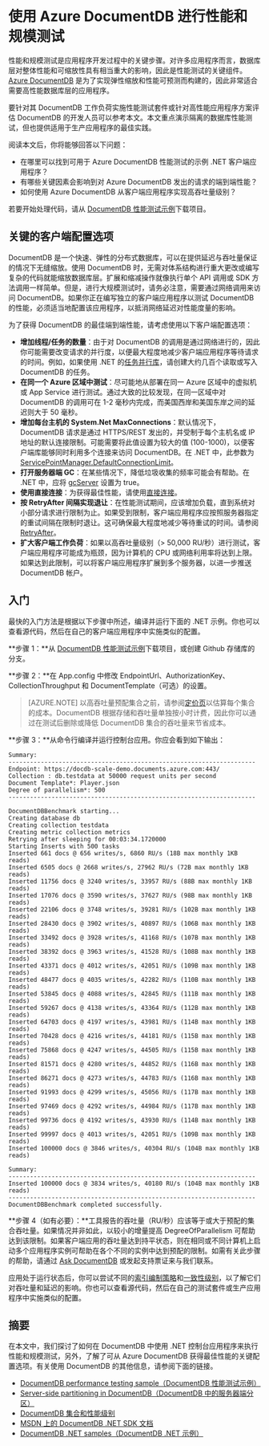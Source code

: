 <properties 
	pageTitle="DocumentDB 规模和性能测试 | Azure" 
	description="了解如何使用 Azure DocumentDB 执行规模和性能测试"
	keywords="性能测试"
	services="documentdb" 
	authors="arramac" 
	manager="jhubbard" 
	editor="" 
	documentationCenter=""/>

<tags 
	ms.service="documentdb" 
	ms.date="07/18/2016" 
	wacn.date="08/08/2016"/>

# 使用 Azure DocumentDB 进行性能和规模测试
性能和规模测试是应用程序开发过程中的关键步骤。对许多应用程序而言，数据库层对整体性能和可缩放性具有相当重大的影响，因此是性能测试的关键组件。[Azure DocumentDB](/services/documentdb/) 是为了实现弹性缩放和性能可预测而构建的，因此非常适合需要高性能数据库层的应用程序。

要针对其 DocumentDB 工作负荷实施性能测试套件或针对高性能应用程序方案评估 DocumentDB 的开发人员可以参考本文。本文重点演示隔离的数据库性能测试，但也提供适用于生产应用程序的最佳实践。

阅读本文后，你将能够回答以下问题：

- 在哪里可以找到可用于 Azure DocumentDB 性能测试的示例 .NET 客户端应用程序？
- 有哪些关键因素会影响到对 Azure DocumentDB 发出的请求的端到端性能？
- 如何使用 Azure DocumentDB 从客户端应用程序实现高吞吐量级别？

若要开始处理代码，请从 [DocumentDB 性能测试示例](https://github.com/Azure/azure-documentdb-dotnet/tree/master/samples/documentdb-benchmark)下载项目。

## 关键的客户端配置选项
DocumentDB 是一个快速、弹性的分布式数据库，可以在提供延迟与吞吐量保证的情况下无缝缩放。使用 DocumentDB 时，无需对体系结构进行重大更改或编写复杂的代码就能缩放数据库层。扩展和缩减操作就像执行单个 API 调用或 SDK 方法调用一样简单。但是，进行大规模测试时，请务必注意，需要通过网络调用来访问 DocumentDB。如果你正在编写独立的客户端应用程序以测试 DocumentDB 的性能，必须适当地配置该应用程序，以抵消网络延迟对性能度量的影响。

为了获得 DocumentDB 的最佳端到端性能，请考虑使用以下客户端配置选项：

- **增加线程/任务的数量**：由于对 DocumentDB 的调用是通过网络进行的，因此你可能需要改变请求的并行度，以便最大程度地减少客户端应用程序等待请求的时间。例如，如果使用 .NET 的[任务并行库](https://msdn.microsoft.com//library/dd460717.aspx)，请创建大约几百个读取或写入 DocumentDB 的任务。
- **在同一个 Azure 区域中测试**：尽可能地从部署在同一 Azure 区域中的虚拟机或 App Service 进行测试。通过大致的比较发现，在同一区域中对 DocumentDB 的调用可在 1-2 毫秒内完成，而美国西岸和美国东岸之间的延迟则大于 50 毫秒。
- **增加每台主机的 System.Net MaxConnections**：默认情况下，DocumentDB 请求是通过 HTTPS/REST 发出的，并受制于每个主机名或 IP 地址的默认连接限制。可能需要将此值设置为较大的值 (100-1000)，以便客户端库能够同时利用多个连接来访问 DocumentDB。在 .NET 中，此参数为 [ServicePointManager.DefaultConnectionLimit](https://msdn.microsoft.com/library/system.net.servicepointmanager.defaultconnectionlimit.aspx)。
- **打开服务器端 GC**：在某些情况下，降低垃圾收集的频率可能会有帮助。在 .NET 中，应将 [gcServer](https://msdn.microsoft.com/library/ms229357.aspx) 设置为 true。
- **使用直接连接**：为获得最佳性能，请使用[直接连接](https://msdn.microsoft.com/library/azure/microsoft.azure.documents.client.connectionmode.aspx)。
- **按 RetryAfter 间隔实现退让**：在性能测试期间，应该增加负载，直到系统对小部分请求进行限制为止。如果受到限制，客户端应用程序应按照服务器指定的重试间隔在限制时退让。这可确保最大程度地减少等待重试的时间。请参阅 [RetryAfter](https://msdn.microsoft.com/library/microsoft.azure.documents.documentclientexception.retryafter.aspx)。
- **扩大客户端工作负荷**：如果以高吞吐量级别（> 50,000 RU/秒）进行测试，客户端应用程序可能成为瓶颈，因为计算机的 CPU 或网络利用率将达到上限。如果达到此限制，可以将客户端应用程序扩展到多个服务器，以进一步推送 DocumentDB 帐户。

## 入门
最快的入门方法是根据以下步骤中所述，编译并运行下面的 .NET 示例。你也可以查看源代码，然后在自己的客户端应用程序中实施类似的配置。

**步骤 1：**从 [DocumentDB 性能测试示例](https://github.com/Azure/azure-documentdb-dotnet/tree/master/samples/documentdb-benchmark)下载项目，或创建 Github 存储库的分支。

**步骤 2：**在 App.config 中修改 EndpointUrl、AuthorizationKey、CollectionThroughput 和 DocumentTemplate（可选）的设置。

> [AZURE.NOTE] 以高吞吐量预配集合之前，请参阅[定价页](/pricing/details/documentdb/)以估算每个集合的成本。DocumentDB 根据存储和吞吐量单独按小时计费，因此你可以通过在测试后删除或降低 DocumentDB 集合的吞吐量来节省成本。

**步骤 3：**从命令行编译并运行控制台应用。你应会看到如下输出：

	Summary:
	---------------------------------------------------------------------
	Endpoint: https://docdb-scale-demo.documents.azure.com:443/
	Collection : db.testdata at 50000 request units per second
	Document Template*: Player.json
	Degree of parallelism*: 500
	---------------------------------------------------------------------

	DocumentDBBenchmark starting...
	Creating database db
	Creating collection testdata
	Creating metric collection metrics
	Retrying after sleeping for 00:03:34.1720000
	Starting Inserts with 500 tasks
	Inserted 661 docs @ 656 writes/s, 6860 RU/s (18B max monthly 1KB reads)
	Inserted 6505 docs @ 2668 writes/s, 27962 RU/s (72B max monthly 1KB reads)
	Inserted 11756 docs @ 3240 writes/s, 33957 RU/s (88B max monthly 1KB reads)
	Inserted 17076 docs @ 3590 writes/s, 37627 RU/s (98B max monthly 1KB reads)
	Inserted 22106 docs @ 3748 writes/s, 39281 RU/s (102B max monthly 1KB reads)
	Inserted 28430 docs @ 3902 writes/s, 40897 RU/s (106B max monthly 1KB reads)
	Inserted 33492 docs @ 3928 writes/s, 41168 RU/s (107B max monthly 1KB reads)
	Inserted 38392 docs @ 3963 writes/s, 41528 RU/s (108B max monthly 1KB reads)
	Inserted 43371 docs @ 4012 writes/s, 42051 RU/s (109B max monthly 1KB reads)
	Inserted 48477 docs @ 4035 writes/s, 42282 RU/s (110B max monthly 1KB reads)
	Inserted 53845 docs @ 4088 writes/s, 42845 RU/s (111B max monthly 1KB reads)
	Inserted 59267 docs @ 4138 writes/s, 43364 RU/s (112B max monthly 1KB reads)
	Inserted 64703 docs @ 4197 writes/s, 43981 RU/s (114B max monthly 1KB reads)
	Inserted 70428 docs @ 4216 writes/s, 44181 RU/s (115B max monthly 1KB reads)
	Inserted 75868 docs @ 4247 writes/s, 44505 RU/s (115B max monthly 1KB reads)
	Inserted 81571 docs @ 4280 writes/s, 44852 RU/s (116B max monthly 1KB reads)
	Inserted 86271 docs @ 4273 writes/s, 44783 RU/s (116B max monthly 1KB reads)
	Inserted 91993 docs @ 4299 writes/s, 45056 RU/s (117B max monthly 1KB reads)
	Inserted 97469 docs @ 4292 writes/s, 44984 RU/s (117B max monthly 1KB reads)
	Inserted 99736 docs @ 4192 writes/s, 43930 RU/s (114B max monthly 1KB reads)
	Inserted 99997 docs @ 4013 writes/s, 42051 RU/s (109B max monthly 1KB reads)
	Inserted 100000 docs @ 3846 writes/s, 40304 RU/s (104B max monthly 1KB reads)

	Summary:
	---------------------------------------------------------------------
	Inserted 100000 docs @ 3834 writes/s, 40180 RU/s (104B max monthly 1KB reads)
	---------------------------------------------------------------------
	DocumentDBBenchmark completed successfully.


**步骤 4（如有必要）：**工具报告的吞吐量（RU/秒）应该等于或大于预配的集合吞吐量。如果情况并非如此，以较小的增量提高 DegreeOfParallelism 可帮助达到该限制。如果客户端应用的吞吐量达到持平状态，则在相同或不同计算机上启动多个应用程序实例可帮助在各个不同的实例中达到预配的限制。如需有关此步骤的帮助，请通过 [Ask DocumentDB](askdocdb@microsoft.com) 或发起支持票证来与我们联系。

应用处于运行状态后，你可以尝试不同的[索引编制策略](/documentation/articles/documentdb-indexing-policies/)和[一致性级别](/documentation/articles/documentdb-consistency-levels/)，以了解它们对吞吐量和延迟的影响。你也可以查看源代码，然后在自己的测试套件或生产应用程序中实施类似的配置。

## 摘要
在本文中，我们探讨了如何在 DocumentDB 中使用 .NET 控制台应用程序来执行性能和规模测试，另外，了解了可从 Azure DocumentDB 获得最佳性能的关键配置选项。有关使用 DocumentDB 的其他信息，请参阅下面的链接。

* [DocumentDB performance testing sample（DocumentDB 性能测试示例）](https://github.com/Azure/azure-documentdb-dotnet/tree/master/samples/documentdb-benchmark)
* [Server-side partitioning in DocumentDB（DocumentDB 中的服务器端分区）](/documentation/articles/documentdb-partition-data/)
* [DocumentDB 集合和性能级别](/documentation/articles/documentdb-performance-levels/)
* [MSDN 上的 DocumentDB .NET SDK 文档](https://msdn.microsoft.com/library/azure/dn948556.aspx)
* [DocumentDB .NET samples（DocumentDB .NET 示例）](https://github.com/Azure/azure-documentdb-net)

<!---HONumber=Mooncake_0801_2016-->